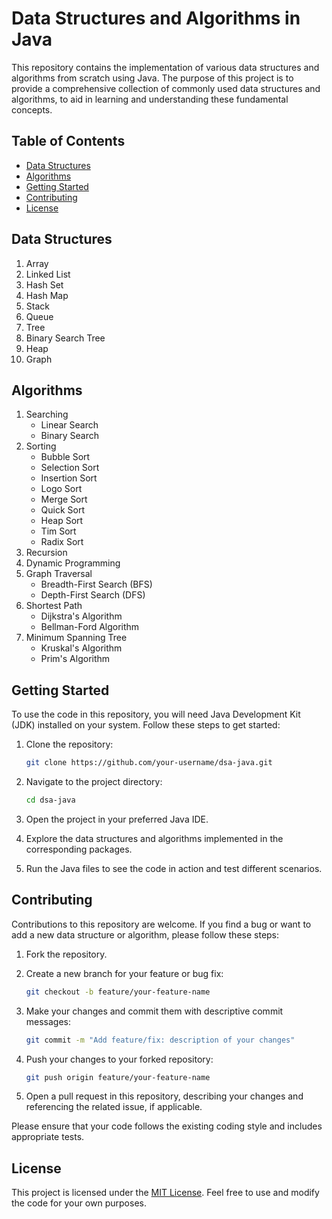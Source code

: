# Data Structures and Algorithms in Java

This repository contains the implementation of various data structures and algorithms from scratch using Java. The purpose of this project is to provide a comprehensive collection of commonly used data structures and algorithms, to aid in learning and understanding these fundamental concepts.

## Table of Contents

- [Data Structures](#data-structures)
- [Algorithms](#algorithms)
- [Getting Started](#getting-started)
- [Contributing](#contributing)
- [License](#license)

## Data Structures

1. Array
2. Linked List
3. Hash Set
4. Hash Map
5. Stack
6. Queue
7. Tree
8. Binary Search Tree
9. Heap
10. Graph

## Algorithms

1. Searching
   - Linear Search
   - Binary Search
2. Sorting
   - Bubble Sort
   - Selection Sort
   - Insertion Sort
   - Logo Sort
   - Merge Sort
   - Quick Sort
   - Heap Sort
   - Tim Sort
   - Radix Sort
3. Recursion
4. Dynamic Programming
5. Graph Traversal
   - Breadth-First Search (BFS)
   - Depth-First Search (DFS)
6. Shortest Path
   - Dijkstra's Algorithm
   - Bellman-Ford Algorithm
7. Minimum Spanning Tree
   - Kruskal's Algorithm
   - Prim's Algorithm

## Getting Started

To use the code in this repository, you will need Java Development Kit (JDK) installed on your system. Follow these steps to get started:

1. Clone the repository:

   ```bash
   git clone https://github.com/your-username/dsa-java.git
   ```

2. Navigate to the project directory:

   ```bash
   cd dsa-java
   ```

3. Open the project in your preferred Java IDE.

4. Explore the data structures and algorithms implemented in the corresponding packages.

5. Run the Java files to see the code in action and test different scenarios.

## Contributing

Contributions to this repository are welcome. If you find a bug or want to add a new data structure or algorithm, please follow these steps:

1. Fork the repository.

2. Create a new branch for your feature or bug fix:

   ```bash
   git checkout -b feature/your-feature-name
   ```

3. Make your changes and commit them with descriptive commit messages:

   ```bash
   git commit -m "Add feature/fix: description of your changes"
   ```

4. Push your changes to your forked repository:

   ```bash
   git push origin feature/your-feature-name
   ```

5. Open a pull request in this repository, describing your changes and referencing the related issue, if applicable.

Please ensure that your code follows the existing coding style and includes appropriate tests.

## License

This project is licensed under the [MIT License](LICENSE). Feel free to use and modify the code for your own purposes.
